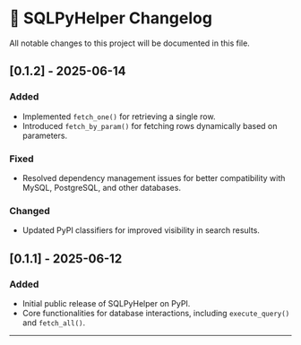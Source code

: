 # 📜 SQLPyHelper Changelog

All notable changes to this project will be documented in this file.

## [0.1.2] - 2025-06-14  
### Added  
- Implemented `fetch_one()` for retrieving a single row.  
- Introduced `fetch_by_param()` for fetching rows dynamically based on parameters.  

### Fixed  
- Resolved dependency management issues for better compatibility with MySQL, PostgreSQL, and other databases.  

### Changed  
- Updated PyPI classifiers for improved visibility in search results.  

## [0.1.1] - 2025-06-12  
### Added  
- Initial public release of SQLPyHelper on PyPI.  
- Core functionalities for database interactions, including `execute_query()` and `fetch_all()`.  

---